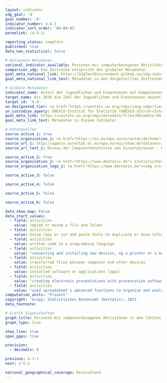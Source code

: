 ```yaml
---
layout: indicator    
sdg_goal: '4'    
goal_number: '4'    
indicator_number: 4.4.1    
indicator_sort_order: '04-04-01'    
permalink: /4-4-1/    

reporting_status: complete    
published: true    
data_non_statistical: false    

# Nationale Metadaten    
national_indicator_available: Personen mit computerbezogenen Aktivitäten in den letzten 12 Monaten    
comparison_sdg: Die Zeitreihe entspricht den globalen Metadaten.    
goal_meta_national_link: https://SdgTestEnvironment.github.io/sdg-indicators/public/MetaDe/4.4.1.pdf    
goal_meta_national_link_text: Metadaten zu den dargestellten Zeitreihen    

# Globale Metadaten    
indicator_name: Anteil der Jugendlichen und Erwachsenen mit Kompetenzen in Informations- und Kommunikationstechnologie (IKT), nach Art der Kompetenz    
target_name: Bis 2030 die Zahl der Jugendlichen und Erwachsenen wesentlich erhöhen, die über die entsprechenden Qualifikationen einschließlich fachlicher und beruflicher Qualifikationen für eine Beschäftigung, eine menschenwürdige Arbeit und Unternehmertum verfügen    
target_id: '4.4'    
un_designated_tier: <a href='https://unstats.un.org/sdgs/iaeg-sdgs/tier-classification/' title='Klicken Sie hier um weitere Informationen zur UN-Tier-Klassifikation zu erhalten.'  target='_blank'>Tier II</a>    
un_custodian_agency: UNESCO-Institut für Statistik (UNESCO-UIS)<br>Internationale Fernmeldeunion (ITU)    
goal_meta_link: https://unstats.un.org/sdgs/metadata/files/Metadata-04-04-01.pdf    
goal_meta_link_text: Metadaten zu diesem Indikator        

# Datenquellen
source_active_1: true
source_organisation_1: <a href="https://ec.europa.eu/eurostat/de/home"> Statisches Amt der Europäischen Union (Eurostat) </a>
source_url_1: http://appsso.eurostat.ec.europa.eu/nui/show.do?dataset=isoc_sk_cskl_i&lang=de
source_url_text_1: Niveau der Computerkenntnisse von Einzelpersonen - Eurostat Tabelle [isoc_sk_cskl_i]

source_active_2: true
source_organisation_2: <a href="https://www.destatis.de"> Statistisches Bundesamt (Destatis) </a>
source_organisation_logo_2: <a href="https://www.destatis.de"><img src="https://g205sdgs.github.io/sdg-indicators/public/OrgImgDe/destatis.png" alt="Logo destatis" style="height:60px; width:148px"/></a>

source_active_3: false

source_active_4: false

source_active_5: false

source_active_6: false

data_show_map: False    
data_start_values:
  - field: activities
    value: copied or moved a file and folder
  - field: activities
    value: Using copy or cut and paste tools to duplicate or move information on screen
  - field: activities
    value: written code in a programming language
  - field: activities
    value: "connecting and installing new devices, eg a printer or a modem"
  - field: activities
    value: transferred files between computer and other devices
  - field: activities
    value: installed software or applications (apps)
  - field: activities
    value: "creating electronic presentations with presentation software (e.g. slides), including e.g. images, sound, video or charts"
  - field: activities
    value: "used spreadsheet`s advanced functions to organize and analyze data, such as sorting, filtering, using formulas, creating charts"   
computation_units: "Prozent"    
copyright: '&copy; Statistisches Bundesamt (Destatis), 2021'    
data_footnote:     

# Grafik Eigenschaften    
graph_title: Personen mit computerbezogenen Aktivitäten in den letzten 12 Monaten    
graph_type: line    

show_line: true
span_gaps: true

precision:
  - decimals: 0    

previous: 4-3-1    
next: 4-5-1    

national_geographical_coverage: Deutschland    
---
```


<span></span>
